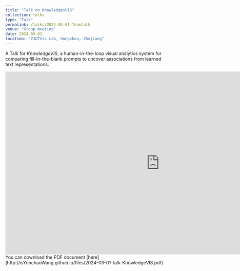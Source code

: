 ```yaml
---
title: "Talk on KnowledgesVIS"
collection: talks
type: "Talk"
permalink: /talks/2024-03-01-Teamtalk
venue: "Group meeting"
date: 2024-03-01
location: "ZJUTVis Lab, Hangzhou, Zhejiang"
---
```


A Talk for <i>KnowledgeVIS</i>, a human-in-the-loop visual analytics system for comparing fill-in-the-blank prompts to uncover associations from learned text representations.

<iframe src="https://isYunchaoWang.github.io/files/2024-03-01-talk-KnowledgeVIS.pdf" width="960" height="569" frameborder="0" marginheight="0" marginwidth="0">Loading...</iframe>
You can download the PDF document [here](http://isYunchaoWang.github.io/files/2024-03-01-talk-KnowledgeVIS.pdf)
